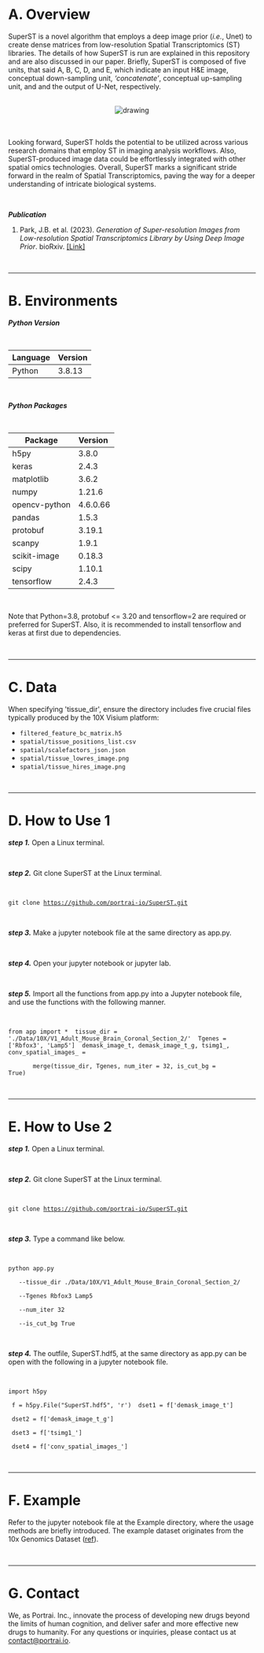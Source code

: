 # A. Overview

SuperST is a novel algorithm that employs a deep image prior (_i.e._, Unet) to create dense matrices from low-resolution Spatial Transcriptomics (ST) libraries. The details of how SuperST is run are explained in this repository and are also discussed in our paper. Briefly, SuperST is composed of five units, that said A, B, C, D, and E, which indicate an input H&E image, conceptual down-sampling unit, _‘concatenate’_, conceptual up-sampling unit, and and the output of U-Net, respectively.

<br>
<center>
<img src="https://github.com/portrai-io/SuperST/assets/55747737/1306cb22-60ee-47ff-aa53-91791c6e6eca" alt="drawing" />
</center>
<br>
<br>

Looking forward, SuperST holds the potential to be utilized across various research domains that employ ST in imaging analysis workflows. Also, SuperST-produced image data could be effortlessly integrated with other spatial omics technologies. Overall, SuperST marks a significant stride forward in the realm of Spatial Transcriptomics, paving the way for a deeper understanding of intricate biological systems.

<br>

_**Publication**_

1. Park, J.B. et al. (2023). _Generation of Super-resolution Images from Low-resolution Spatial Transcriptomics Library by Using Deep Image Prior_. bioRxiv. [[Link]](https://www.biorxiv.org/content/10.1101/2023.06.26.546529v1) 

<br>

---

# B. Environments

_**Python Version**_ 

<br>

| **Language** | **Version** |
| --- | --- |
| Python | 3.8.13 |

<br>

_**Python Packages**_

<br>

| **Package** | **Version**  |
| --- | --- |
| h5py | 3.8.0 |
| keras | 2.4.3 |
| matplotlib | 3.6.2 |
| numpy | 1.21.6 |
| opencv-python | 4.6.0.66 |
| pandas | 1.5.3 |
| protobuf | 3.19.1 |
| scanpy | 1.9.1 |
| scikit-image | 0.18.3 |
| scipy | 1.10.1 |
| tensorflow | 2.4.3 |

<br>

Note that Python=3.8, protobuf <= 3.20 and tensorflow=2 are required or preferred for SuperST. Also, it is recommended to install tensorflow and keras at first due to dependencies.

<br>

---

# C. Data

When specifying 'tissue_dir', ensure the directory includes five crucial files typically produced by the 10X Visium platform:

- `filtered_feature_bc_matrix.h5`
- `spatial/tissue_positions_list.csv`
- `spatial/scalefactors_json.json`
- `spatial/tissue_lowres_image.png`
- `spatial/tissue_hires_image.png`

<br>

---

# D. How to Use 1

_**step 1.**_ Open a Linux terminal.

<br>

_**step 2.**_ Git clone SuperST at the Linux terminal.

<br>

<code>git clone https://github.com/portrai-io/SuperST.git </code>

<br>

_**step 3.**_ Make a jupyter notebook file at the same directory as app.py.
  
<br>

_**step 4.**_ Open your jupyter notebook or jupyter lab. 

<br>

_**step 5.**_ Import all the functions from app.py into a Jupyter notebook file, and use the functions with the following manner.

<br>

<code>from app import *
&nbsp;tissue_dir = './Data/10X/V1_Adult_Mouse_Brain_Coronal_Section_2/'
&nbsp;Tgenes = ['Rbfox3', 'Lamp5']
&nbsp;demask_image_t, demask_image_t_g, tsimg1_, conv_spatial_images_ = \
&nbsp;&nbsp;&nbsp;&nbsp;&nbsp;&nbsp;&nbsp;merge(tissue_dir, Tgenes, num_iter = 32, is_cut_bg = True)</code>

<br>

---

# E. How to Use 2

_**step 1.**_ Open a Linux terminal.

<br>

_**step 2.**_ Git clone SuperST at the Linux terminal.

<br>

<code>git clone https://github.com/portrai-io/SuperST.git </code>

<br>

_**step 3.**_ Type a command like below.

<br>

<code>python app.py \
&nbsp;&nbsp; --tissue_dir ./Data/10X/V1_Adult_Mouse_Brain_Coronal_Section_2/ \
&nbsp;&nbsp; --Tgenes Rbfox3 Lamp5 \
&nbsp;&nbsp; --num_iter 32 \
&nbsp;&nbsp; --is_cut_bg True </code>

<br>

_**step 4.**_ The outfile, SuperST.hdf5, at the same directory as app.py can be open with the following in a jupyter notebook file.

<br>

<code>import h5py \
&nbsp;f = h5py.File("SuperST.hdf5", 'r')
&nbsp;dset1 = f['demask_image_t'] \
&nbsp;dset2 = f['demask_image_t_g'] \
&nbsp;dset3 = f['tsimg1_'] \
&nbsp;dset4 = f['conv_spatial_images_']</code>

<br>

---

# F. Example

Refer to the jupyter notebook file at the Example directory, where the usage methods are briefly introduced. The example dataset originates from the 10x Genomics Dataset ([ref](https://www.10xgenomics.com/resources/datasets/adult-mouse-brain-section-2-coronal-stains-dapi-anti-gfap-anti-neu-n-1-standard-1-1-0)).

<br>

---

# G. Contact

We, as Portrai. Inc., innovate the process of developing new drugs beyond the limits of human cognition, and deliver safer and more effective new drugs to humanity. For any questions or inquiries, please contact us at [contact@portrai.io](mailto:contact@portrai.io).
